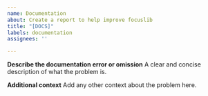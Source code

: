 ```yaml
---
name: Documentation
about: Create a report to help improve focuslib
title: "[DOCS]"
labels: documentation
assignees: ''

---
```


**Describe the documentation error or omission**
A clear and concise description of what the problem is.

**Additional context**
Add any other context about the problem here.
